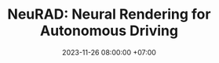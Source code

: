 ---
layout: redirect
title: "NeuRAD: Neural Rendering for Autonomous Driving"
date: 2023-11-26 08:00:00 +07:00
venue: Conference on Computer Vision and Pattern Recognition (CVPR), 2024
extras: highlight paper
selected: 2
authors:
  - adam t:
    name: Adam Tonderski
    org: Zenseact, Lund University
    scholar: 2R5ZLp0AAAAJ
  - carl:
    name: Carl Lindström
    org: Zenseact, Chalmers University of Technology
    scholar: ufjSqs0AAAAJ
  - georg:
    name: Georg Hess
    org: Zenseact, Chalmers University of Technology
    scholar: ZvUoV2EAAAAJ
  - william:
    name: William Ljungbergh
    org: Zenseact, Linköping University
    scholar: RXEPFo0AAAAJ
  - lennart:
    name: Lennart Svensson
    org: Chalmers University of Technology
    scholar: AMM9vE4AAAAJ
  - christoffer:
    name: Christoffer Petersson
    org: Zenseact, Chalmers University of Technolgy
    scholar: SeRMUJwAAAAJs
arxiv: https://arxiv.org/abs/2202.07909
code: https://github.com/georghess/NeuRAD
thumbnail: /assets/img/publications/neurad-thumbnail.gif
redirect_to: "https://research.zenseact.com/publications/neurad"
---